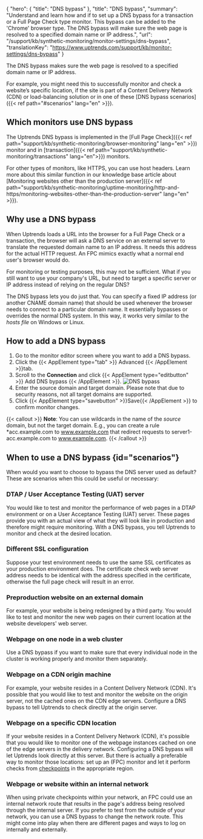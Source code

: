 {
  "hero": {
    "title": "DNS bypass"
  },
  "title": "DNS bypass",
  "summary": "Understand and learn how and if to set up a DNS bypass for a transaction or a Full Page Check type monitor. This bypass can be added to the 'Chrome' browser type. The DNS bypass will make sure the web page is resolved to a specified domain name or IP address.",
  "url": "/support/kb/synthetic-monitoring/monitor-settings/dns-bypass",
  "translationKey": "https://www.uptrends.com/support/kb/monitor-settings/dns-bypass"
}

The DNS bypass makes sure the web page is resolved to a specified domain name or IP address. 

For example, you might need this to successfully monitor and check a website’s specific location, if the site is part of a Content Delivery Network (CDN) or load-balancing solution or in one of these [DNS bypass scenarios]({{< ref path="#scenarios" lang="en" >}}). 

## Which monitors use DNS bypass

The Uptrends DNS bypass is implemented in the [Full Page Check]({{< ref path="support/kb/synthetic-monitoring/browser-monitoring" lang="en" >}}) monitor and in [transaction]({{< ref path="support/kb/synthetic-monitoring/transactions" lang="en">}}) monitors.

For other types of monitors, like HTTPS, you can use host headers. Learn more about this similar function in our knowledge base article about [Monitoring websites other than the production server]({{< ref path="support/kb/synthetic-monitoring/uptime-monitoring/http-and-https/monitoring-websites-other-than-the-production-server" lang="en" >}}).

## Why use a DNS bypass 
When Uptrends loads a URL into the browser for a Full Page Check or a transaction, the browser will ask a DNS service on an external server to translate the requested domain name to an IP address. It needs this address for the actual HTTP request. An FPC mimics exactly what a normal end user's browser would do. 

For monitoring or testing purposes, this may not be sufficient. What if you still want to use your company's URL, but need to target a specific server or IP address instead of relying on the regular DNS?

The DNS bypass lets you do just that. You can specify a fixed IP address (or another CNAME domain name) that should be used whenever the browser needs to connect to a particular domain name. It essentially bypasses or overrides the normal DNS system. In this way, it works very similar to the _hosts file_ on Windows or Linux.

## How to add a DNS bypass

1. Go to the monitor editor screen where you want to add a DNS bypass.
2. Click the {{< AppElement type="tab" >}} Advanced {{< /AppElement >}}tab.
3.  Scroll to the **Connection** and click {{< AppElement type="editbutton" >}} Add DNS bypass {{< /AppElement >}}.
![DNS bypass](/img/content/scr-fpc-add-dns-bypass.min.png)
4.  Enter the source domain and target domain. Please note that due to security reasons, not all target domains are supported.
5.  Click {{< AppElement type="savebutton" >}}Save{{< /AppElement >}} to confirm monitor changes.

 {{< callout >}}
**Note**: You can use wildcards in the name of the _source_ domain, but not the target domain. E.g., you can create a rule *acc.example.com to www.example.com that redirect requests to server1-acc.example.com to www.example.com.
{{< /callout >}}

## When to use a DNS bypass  {id="scenarios"}
When would you want to choose to bypass the DNS server used as default? These are scenarios when this could be useful or necessary: 
### DTAP / User Acceptance Testing (UAT) server
You would like to test and monitor the performance of web pages in a DTAP environment or on a User Acceptance Testing (UAT) server. These pages provide you with an actual view of what they will look like in production and therefore might require monitoring. With a DNS bypass, you tell Uptrends to monitor and check at the desired location.
### Different SSL configuration
Suppose your test environment needs to use the same SSL certificates as your production environment does. The certificate check web server address needs to be identical with the address specified in the certificate, otherwise the full page check will result in an error. 
### Preproduction website on an external domain
For example, your website is being redesigned by a third party. You would like to test and monitor the new web pages on their current location at the website developers' web server.
### Webpage on one node in a web cluster
Use a DNS bypass if you want to make sure that every individual node in the cluster is working properly and monitor them separately.
### Webpage on a CDN origin machine
For example, your website resides in a Content Delivery Network (CDN). It's possible that you would like to test and monitor the website on the origin server, not the cached ones on the CDN edge servers. Configure a DNS bypass to tell Uptrends to check directly at the origin server.
### Webpage on a specific CDN location 
If your website resides in a Content Delivery Network (CDN), it's possible that you would like to monitor one of the webpage instances cached on one of the edge servers in the delivery network. Configuring a DNS bypass will let Uptrends look directly at this server. But there is actually a preferable way to monitor those locations: set up an (FPC) monitor and let it perform checks from [checkpoints](/support/kb/synthetic-monitoring/checkpoints/checkpoint-information) in the appropriate region. 
### Webpage or website within an internal network
When using private checkpoints within your network, an FPC could use an internal network route that results in the page's address being resolved through the internal server. If you prefer to test from the outside of your network, you can use a DNS bypass to change the network route. This might come into play when there are different pages and ways to log on internally and externally. 